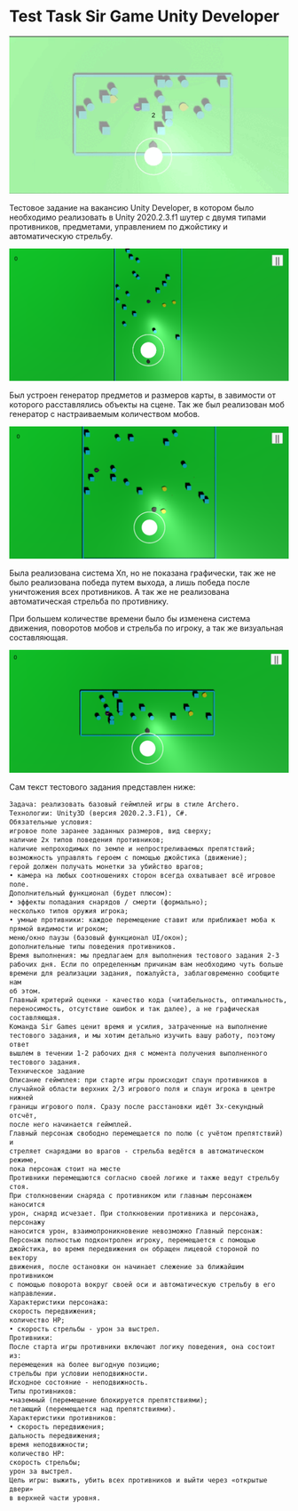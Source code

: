 # Test Task Sir Game Unity Developer

![первая сцена](/README_Additional_materials/shooter3d.gif)

Тестовое задание на вакансию Unity Developer, в котором было необходимо реализовать в Unity 2020.2.3.f1 шутер с двумя типами противников, предметами, управлением по джойстику и автоматическую стрельбу. 

![первая сцена](/README_Additional_materials/long.png)

Был устроен генератор предметов и размеров карты, в завимости от которого расставлялись объекты на сцене.
Так же был реализован моб генератор с настраиваемым количеством мобов. 

![первая сцена](/README_Additional_materials/square.png)

Была реализована система Хп, но не показана графически, так же не было реализована победа путем выхода, а лишь победа после уничтожения всех противников. А так же не реализована автоматическая стрельба по противнику.

При большем количестве времени было бы изменена система движения, поворотов мобов и стрельба по игроку, а так же визуальная составляющая.

![первая сцена](/README_Additional_materials/short.png)


Сам текст тестового задания представлен ниже:

```
Задача: реализовать базовый геймплей игры в стиле Archero.
Технологии: Unity3D (версия 2020.2.3.F1), C#.
Обязательные условия:
игровое поле заранее заданных размеров, вид сверху;
наличие 2х типов поведения противников;
наличие непроходимых по земле и непростреливаемых препятствий;
возможность управлять героем с помощью джойстика (движение);
герой должен получать монетки за убийство врагов;
• камера на любых соотношениях сторон всегда охватывает всё игровое
поле.
Дополнительный функционал (будет плюсом):
• эффекты попадания снарядов / смерти (формально);
несколько типов оружия игрока;
• умные противники: каждое перемещение ставит или приближает моба к
прямой видимости игроком;
меню/окно паузы (базовый функционал UI/окон);
дополнительные типы поведения противников.
Время выполнения: мы предлагаем для выполнения тестового задания 2-3
рабочих дня. Если по определенным причинам вам необходимо чуть больше
времени для реализации задания, пожалуйста, заблаговременно сообщите нам
об этом.
Главный критерий оценки - качество кода (читабельность, оптимальность,
переносимость, отсутствие ошибок и так далее), а не графическая
составляющая.
Команда Sir Games ценит время и усилия, затраченные на выполнение
тестового задания, и мы хотим детально изучить вашу работу, поэтому ответ
вышлем в течении 1-2 рабочих дня с момента получения выполненного
тестового задания.
Техническое задание
Описание геймплея: при старте игры происходит спаун противников в
случайной области верхних 2/3 игрового поля и спаун игрока в центре нижней
границы игрового поля. Сразу после расстановки идёт 3х-секундный отсчёт,
после него начинается геймплей.
Главный персонаж свободно перемещается по полю (с учётом препятствий) и
стреляет снарядами во врагов - стрельба ведётся в автоматическом режиме,
пока персонаж стоит на месте
Противники перемещаются согласно своей логике и также ведут стрельбу стоя.
При столкновении снаряда с противником или главным персонажем наносится
урон, снаряд исчезает. При столкновении противника и персонажа, персонажу
наносится урон, взаимопроникновение невозможно Главный персонаж:
Персонаж полностью подконтролен игроку, перемещается с помощью
джойстика, во время передвижения он обращен лицевой стороной по вектору
движения, после остановки он начинает слежение за ближайшим противником
с помощью поворота вокруг своей оси и автоматическую стрельбу в его
направлении.
Характеристики персонажа:
скорость передвижения;
количество HP;
• скорость стрельбы - урон за выстрел.
Противники:
После старта игры противники включают логику поведения, она состоит из:
перемещения на более выгодную позицию;
стрельбы при условии неподвижности.
Исходное состояние - неподвижность.
Типы противников:
•наземный (перемещение блокируется препятствиями);
летающий (перемещается над препятствиями).
Характеристики противников:
• скорость передвижения;
дальность передвижения;
время неподвижности;
количество HP:
скорость стрельбы;
урон за выстрел.
Цель игры: выжить, убить всех противников и выйти через «открытые двери»
в верхней части уровня.
```